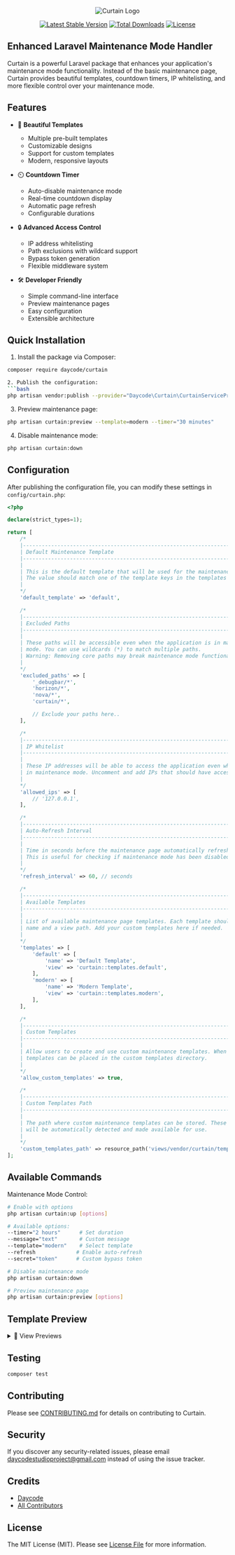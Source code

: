 <p align="center">
  <img src="https://github.com/dayCod/curtain/blob/master/art/curtain-logo.png?raw=true" alt="Curtain Logo">
</p>

<p align="center">
  <a href="https://packagist.org/packages/daycode/curtain"><img src="https://img.shields.io/packagist/v/daycode/curtain" alt="Latest Stable Version"></a>
  <a href="https://packagist.org/packages/daycode/curtain"><img src="https://img.shields.io/packagist/dt/daycode/curtain" alt="Total Downloads"></a>
  <a href="https://packagist.org/packages/daycode/curtain"><img src="https://img.shields.io/packagist/l/daycode/curtain" alt="License"></a>
</p>

## Enhanced Laravel Maintenance Mode Handler

Curtain is a powerful Laravel package that enhances your application's maintenance mode functionality. Instead of the basic maintenance page, Curtain provides beautiful templates, countdown timers, IP whitelisting, and more flexible control over your maintenance mode.

## Features

- 🎨 **Beautiful Templates**
  - Multiple pre-built templates
  - Customizable designs
  - Support for custom templates
  - Modern, responsive layouts

- ⏲️ **Countdown Timer**
  - Auto-disable maintenance mode
  - Real-time countdown display
  - Automatic page refresh
  - Configurable durations

- 🔒 **Advanced Access Control**
  - IP address whitelisting
  - Path exclusions with wildcard support
  - Bypass token generation
  - Flexible middleware system

- 🛠️ **Developer Friendly**
  - Simple command-line interface
  - Preview maintenance pages
  - Easy configuration
  - Extensible architecture

## Quick Installation

1. Install the package via Composer:
```bash
composer require daycode/curtain

2. Publish the configuration:
```bash
php artisan vendor:publish --provider="Daycode\Curtain\CurtainServiceProvider"
```

3. Preview maintenance page:
```bash
php artisan curtain:preview --template=modern --timer="30 minutes"
```

4. Disable maintenance mode:
```bash
php artisan curtain:down
```

## Configuration

After publishing the configuration file, you can modify these settings in `config/curtain.php`:
```php
<?php

declare(strict_types=1);

return [
    /*
    |--------------------------------------------------------------------------
    | Default Maintenance Template
    |--------------------------------------------------------------------------
    |
    | This is the default template that will be used for the maintenance page.
    | The value should match one of the template keys in the templates array.
    |
    */
    'default_template' => 'default',

    /*
    |--------------------------------------------------------------------------
    | Excluded Paths
    |--------------------------------------------------------------------------
    |
    | These paths will be accessible even when the application is in maintenance
    | mode. You can use wildcards (*) to match multiple paths.
    | Warning: Removing core paths may break maintenance mode functionality.
    |
    */
    'excluded_paths' => [
        '_debugbar/*',
        'horizon/*',
        'nova/*',
        'curtain/*',

        // Exclude your paths here..
    ],

    /*
    |--------------------------------------------------------------------------
    | IP Whitelist
    |--------------------------------------------------------------------------
    |
    | These IP addresses will be able to access the application even when it is
    | in maintenance mode. Uncomment and add IPs that should have access.
    |
    */
    'allowed_ips' => [
        // '127.0.0.1',
    ],

    /*
    |--------------------------------------------------------------------------
    | Auto-Refresh Interval
    |--------------------------------------------------------------------------
    |
    | Time in seconds before the maintenance page automatically refreshes.
    | This is useful for checking if maintenance mode has been disabled.
    |
    */
    'refresh_interval' => 60, // seconds

    /*
    |--------------------------------------------------------------------------
    | Available Templates
    |--------------------------------------------------------------------------
    |
    | List of available maintenance page templates. Each template should have a
    | name and a view path. Add your custom templates here if needed.
    |
    */
    'templates' => [
        'default' => [
            'name' => 'Default Template',
            'view' => 'curtain::templates.default',
        ],
        'modern' => [
            'name' => 'Modern Template',
            'view' => 'curtain::templates.modern',
        ],
    ],

    /*
    |--------------------------------------------------------------------------
    | Custom Templates
    |--------------------------------------------------------------------------
    |
    | Allow users to create and use custom maintenance templates. When enabled,
    | templates can be placed in the custom templates directory.
    |
    */
    'allow_custom_templates' => true,

    /*
    |--------------------------------------------------------------------------
    | Custom Templates Path
    |--------------------------------------------------------------------------
    |
    | The path where custom maintenance templates can be stored. These templates
    | will be automatically detected and made available for use.
    |
    */
    'custom_templates_path' => resource_path('views/vendor/curtain/templates'),
];

```

## Available Commands
Maintenance Mode Control:

```bash
# Enable with options
php artisan curtain:up [options]

# Available options:
--timer="2 hours"      # Set duration
--message="text"       # Custom message
--template="modern"    # Select template
--refresh             # Enable auto-refresh
--secret="token"      # Custom bypass token

# Disable maintenance mode
php artisan curtain:down

# Preview maintenance page
php artisan curtain:preview [options]
```

## Template Preview

<details>
<summary>🎨 View Previews</summary>

### Modern Template
<p align="center">
  <img src="https://github.com/dayCod/curtain/blob/master/art/modern-page-example.png?raw=true" alt="Modern Template" width="600px">
</p>

### Default Template
<p align="center">
  <img src="https://github.com/dayCod/curtain/blob/master/art/default-page-example.png?raw=true" alt="Default Template" width="600px">
</p>

</details>

## Testing
```bash
composer test
```

## Contributing
Please see [CONTRIBUTING.md](CONTRIBUTING.md) for details on contributing to Curtain.

## Security

If you discover any security-related issues, please email daycodestudioproject@gmail.com instead of using the issue tracker.

## Credits

- [Daycode](https://github.com/dayCod)
- [All Contributors](../../contributors)

## License

The MIT License (MIT). Please see [License File](LICENSE.md) for more information.
